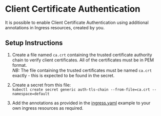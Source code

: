 # Client Certificate Authentication
It is possible to enable Client Certificate Authentication using additional annotations in Ingress resources, created by you.

## Setup Instructions
1. Create a file named `ca.crt` containing the trusted certificate authority chain to verify client certificates. All of the certificates must be in PEM format.  
   *NB:* The file containing the trusted certificates must be named `ca.crt` exactly - this is expected to be found in the secret.

2. Create a secret from this file:  
`kubectl create secret generic auth-tls-chain --from-file=ca.crt --namespace=default`

3. Add the annotations as provided in the [ingress.yaml](ingress.yaml) example to your own ingress resources as required.
